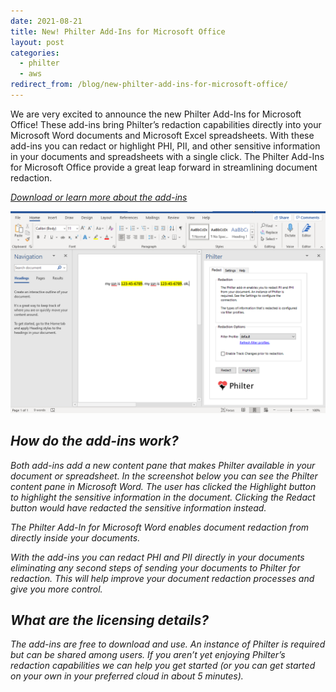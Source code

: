 ```yaml
---
date: 2021-08-21
title: New! Philter Add-Ins for Microsoft Office
layout: post
categories:
  - philter
  - aws
redirect_from: /blog/new-philter-add-ins-for-microsoft-office/
---
```


We are very excited to announce the new Philter Add-Ins for Microsoft Office! These add-ins bring Philter’s redaction capabilities directly into your Microsoft Word documents and Microsoft Excel spreadsheets. With these add-ins you can redact or highlight PHI, PII, and other sensitive information in your documents and spreadsheets with a single click. The Philter Add-Ins for Microsoft Office provide a great leap forward in streamlining document redaction.

<i class="fa fa-download"> <a href="/philter/ms-office-add-ins">Download or learn more about the add-ins</a>

<a href="/images/blog/philter-word-addin-screenshot.png" data-lightbox="image-1" data-title="Philter Add-Ins for Microsoft Office">
<img src="/images/blog/philter-word-addin-screenshot.png" title="HIPAA Reference Architecture with Philter" data-lightbox="image-1" data-title="Philter Add-Ins for Microsoft Office">
</a>

## How do the add-ins work?
Both add-ins add a new content pane that makes Philter available in your document or spreadsheet. In the screenshot below you can see the Philter content pane in Microsoft Word. The user has clicked the Highlight button to highlight the sensitive information in the document. Clicking the Redact button would have redacted the sensitive information instead.

The Philter Add-In for Microsoft Word enables document redaction from directly inside your documents.

With the add-ins you can redact PHI and PII directly in your documents eliminating any second steps of sending your documents to Philter for redaction. This will help improve your document redaction processes and give you more control.

## What are the licensing details?
The add-ins are free to download and use. An instance of Philter is required but can be shared among users. If you aren’t yet enjoying Philter’s redaction capabilities we can help you get started (or you can get started on your own in your preferred cloud in about 5 minutes).